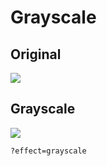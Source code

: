 # Grayscale

## Original

![](https://zenhub.zengenti.com/image-examples/tree-frog.jpg?width=500)


## Grayscale

![](https://zenhub.zengenti.com/image-examples/tree-frog.jpg?width=500&effect=grayscale)

```
?effect=grayscale
```

